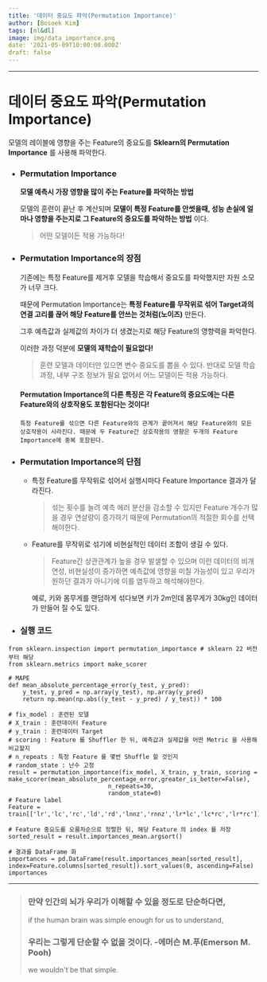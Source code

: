 ```yaml
---
title: '데이터 중요도 파악(Permutation Importance)'
author: [Bosoek Kim]
tags: [ml&dl]
image: img/data_importance.png
date: '2021-05-09T10:00:00.000Z'
draft: false
---
```


---

# 데이터 중요도 파악(Permutation Importance)
모델의 레이블에 영향을 주는 Feature의 중요도를 __Sklearn의 Permutation Importance__ 를 사용해 파악한다.

* ### Permutation Importance
    __모델 예측시 가장 영향을 많이 주는 Feature를 파악하는 방법__

    모델의 훈련이 끝난 후 계산되며 __모델이 특정 Feature를 안썻을때, 성능 손실에 얼마나 영향을 주는지로 그 Feature의 중요도를 파악하는 방법__ 이다.

    > 어떤 모델이든 적용 가능하다!
* ### Permutation Importance의 장점
    기존에는 특정 Feature를 제거후 모델을 학습해서 중요도를 파악했지만 자원 소모가 너무 크다.

    때문에 Permutation Importance는 __특정 Feature를 무작위로 섞어 Target과의 연결 고리를 끊어 해당 Feature를 안쓰는 것처럼(노이즈)__ 만든다.

    그후 예측값과 실제값의 차이가 더 생겼는지로 해당 Feature의 영향력을 파악한다.

    이러한 과정 덕분에 __모델의 재학습이 필요없다!__

    > 훈련 모델과 데이터만 있으면 변수 중요도를 뽑을 수 있다. 반대로 모델 학습 과정, 내부 구조 정보가 필요 없어서 어느 모델이든 적용 가능하다.

    #### __Permutation Importance의 다른 특징은 각 Feature의 중요도에는 다른 Feature와의 상호작용도 포함된다는 것이다!__
    ```특정 Feature를 섞으면 다른 Feature와의 관계가 끝어져서 해당 Feature와의 모든 상호작용이 사라진다. 때문에 두 Feature간 상호작용의 영향은 두개의 Feature Importance에 중복 포함된다.```

* ### Permutation Importance의 단점
    * 특정 Feature를 무작위로 섞어서 실행시마다 Feature Importance 결과가 달라진다.
        > 섞는 횟수를 늘려 예측 에러 분산을 감소할 수 있지만 Feature 개수가 많을 경우 연살량이 증가하기 때문에 Permutation의 적절한 회수를 선택해야한다.
    * Feature를 무작위로 섞기에 비현실적인 데이터 조합이 생길 수 있다.
        > Feature간 상관관계가 높을 경우 발샐할 수 있으며 이런 데이터의 비개연성, 비현실성이 증가하면 예측값에 영향을 미칠 가능성이 있고 우리가 원하던 결과가 아니기에 이를 염두하고 해석해야한다.   

        예로, 키와 몸무게를 랜덤하게 섞다보면 키가 2m인데 몸무게가 30kg인 데이터가 만들어 질 수도 있다.
* ### 실행 코드 
```
from sklearn.inspection import permutation_importance # sklearn 22 버전부터 해당
from sklearn.metrics import make_scorer

# MAPE
def mean_absolute_percentage_error(y_test, y_pred):
    y_test, y_pred = np.array(y_test), np.array(y_pred)
    return np.mean(np.abs((y_test - y_pred) / y_test)) * 100

# fix_model : 훈련된 모델
# X_train : 훈련데이터 Feature
# y_train : 훈련데이터 Target
# scoring : Feature 를 Shuffler 한 뒤, 예측값과 실제값을 어떤 Metric 을 사용해 비교할지
# n_repeats : 특정 Feature 를 몇번 Shuffle 할 것인지
# random_state : 난수 고정
result = permutation_importance(fix_model, X_train, y_train, scoring = make_scorer(mean_absolute_percentage_error,greater_is_better=False),
                            n_repeats=30,
                            random_state=0)
# Feature label
Feature = train[['lr','lc','rc','ld','rd','lnnz','rnnz','lr*lc','lc*rc','lr*rc']] 

# Feature 중요도를 오름차순으로 정렬한 뒤, 해당 Feature 의 index 를 저장
sorted_result = result.importances_mean.argsort()

# 결과를 DataFrame 화
importances = pd.DataFrame(result.importances_mean[sorted_result], index=Feature.columns[sorted_result]).sort_values(0, ascending=False)   
importances
```

---

> ### 만약 인간의 뇌가 우리가 이해할 수 있을 정도로 단순하다면,
> if the human brain was simple enough for us to understand,
> ### 우리는 그렇게 단순할 수 없을 것이다. -에머슨 M.푸(Emerson M. Pooh)
> we wouldn't be that simple.
